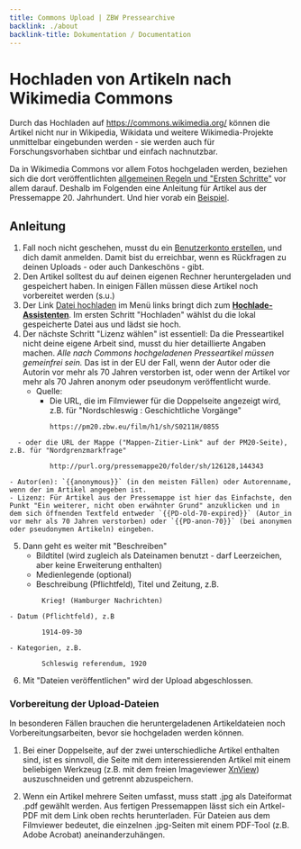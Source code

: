 ```yaml
---
title: Commons Upload | ZBW Pressearchive
backlink: ./about
backlink-title: Dokumentation / Documentation
---
```


# Hochladen von Artikeln nach Wikimedia Commons

Durch das Hochladen auf https://commons.wikimedia.org/ können die Artikel nicht nur in Wikipedia, Wikidata und weitere Wikimedia-Projekte unmittelbar eingebunden werden - sie werden auch für Forschungsvorhaben sichtbar und einfach nachnutzbar.

Da in Wikimedia Commons vor allem Fotos hochgeladen werden, beziehen sich die dort veröffentlichten [allgemeinen Regeln und "Ersten Schritte"](https://commons.wikimedia.org/wiki/Commons:First_steps/Uploading_files/de) vor allem darauf. Deshalb im Folgenden eine Anleitung für Artikel aus der Pressemappe 20. Jahrhundert. Und hier vorab ein [Beispiel](https://commons.wikimedia.org/wiki/File:Krieg!_Hamburger_Nachrichten_1914-08-30.pdf).

## Anleitung

1. Fall noch nicht geschehen, musst du ein [Benutzerkonto erstellen](https://commons.wikimedia.org/w/index.php?title=Special:CreateAccount&returnto=Commons%3AHochladen&returntoquery=uselang%3Dde), und dich damit anmelden. Damit bist du erreichbar, wenn es Rückfragen zu deinen Uploads - oder auch Dankeschöns - gibt.
2. Den Artikel solltest du auf deinen eigenen Rechner heruntergeladen und gespeichert haben. In einigen Fällen  müssen diese Artikel noch vorbereitet werden (s.u.)
3. Der Link [Datei hochladen](https://commons.wikimedia.org/wiki/Commons:Hochladen) im Menü links bringt dich zum [**Hochlade-Assistenten**](https://commons.wikimedia.org/w/index.php?title=Special:UploadWizard&uselang=de). Im ersten Schritt "Hochladen" wählst du die lokal gespeicherte Datei aus und lädst sie hoch.
4. Der nächste Schritt "Lizenz wählen" ist essentiell: Da die Presseartikel nicht deine eigene Arbeit sind, musst du hier detaillierte Angaben machen. _Alle nach Commons hochgeladenen Presseartikel müssen gemeinfrei sein._ Das ist in der EU der Fall, wenn der Autor oder die Autorin vor mehr als 70 Jahren verstorben ist, oder wenn der Artikel vor mehr als 70 Jahren anonym oder pseudonym veröffentlicht wurde.
    - Quelle: 
      - Die URL, die im Filmviewer für die Doppelseite angezeigt wird, z.B. für "Nordschleswig : Geschichtliche Vorgänge"
```
          https://pm20.zbw.eu/film/h1/sh/S0211H/0855
```
      - oder die URL der Mappe ("Mappen-Zitier-Link" auf der PM20-Seite), z.B. für "Nordgrenzmarkfrage"
```
          http://purl.org/pressemappe20/folder/sh/126128,144343
```
    - Autor(en): `{{anonymous}}` (in den meisten Fällen) oder Autorenname, wenn der im Artikel angegeben ist.
    - Lizenz: Für Artikel aus der Pressemappe ist hier das Einfachste, den Punkt "Ein weiterer, nicht oben erwähnter Grund" anzuklicken und in dem sich öffnenden Textfeld entweder `{{PD-old-70-expired}}` (Autor_in vor mehr als 70 Jahren verstorben) oder `{{PD-anon-70}}` (bei anonymen oder pseudonymen Artikeln) eingeben.
5. Dann geht es weiter mit "Beschreiben"
    - Bildtitel (wird zugleich als Dateinamen benutzt - darf Leerzeichen, aber keine Erweiterung enthalten)
    - Medienlegende (optional)
    - Beschreibung (Pflichtfeld), Titel und Zeitung, z.B.
```
        Krieg! (Hamburger Nachrichten)
```
    - Datum (Pflichtfeld), z.B
```
        1914-09-30
```
    - Kategorien, z.B.
```
        Schleswig referendum, 1920
```
6. Mit "Dateien veröffentlichen" wird der Upload abgeschlossen.

### Vorbereitung der Upload-Dateien

In besonderen Fällen brauchen die heruntergeladenen Artikeldateien noch Vorbereitungsarbeiten, bevor sie hochgeladen werden können.

1. Bei einer Doppelseite, auf der zwei unterschiedliche Artikel enthalten sind, ist es sinnvoll, die Seite mit dem interessierenden Artikel mit einem beliebigen Werkzeug (z.B. mit dem freien Imageviewer [XnView](https://www.xnview.com/de/)) auszuschneiden und getrennt abzuspeichern. 

2. Wenn ein Artikel mehrere Seiten umfasst, muss statt .jpg als Dateiformat .pdf gewählt werden. Aus fertigen Pressemappen lässt sich ein Artkel-PDF mit dem Link oben rechts herunterladen. Für Dateien aus dem Filmviewer bedeutet, die einzelnen .jpg-Seiten mit einem PDF-Tool (z.B. Adobe Acrobat) aneinanderzuhängen. 

